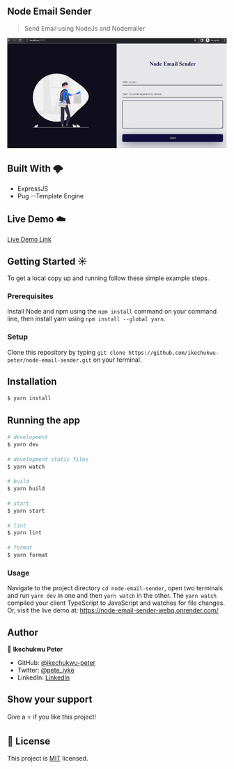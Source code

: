 ## Node Email Sender

> Send Email using NodeJs and Nodemailer

![screenshot](./public/assets/screenshot.gif)

## Built With 🌩️

- ExpressJS
- Pug --Template Engine

## Live Demo ☁️

[Live Demo Link](https://node-email-sender-webq.onrender.com/)

## Getting Started ☀️

To get a local copy up and running follow these simple example steps.

### Prerequisites

Install Node and npm using the `npm install` command on your command line, then install yarn using `npm install --global yarn`.

### Setup

Clone this repository by typing `git clone https://github.com/ikechukwu-peter/node-email-sender.git` on your terminal.

## Installation

```bash
$ yarn install
```

## Running the app

```bash
# development
$ yarn dev

# development static files
$ yarn watch

# build
$ yarn build

# start
$ yarn start

# lint
$ yarn lint

# format
$ yarn format

```

### Usage

Navigate to the project directory `cd node-email-sender`, open two terminals and run `yarn dev` in one and then `yarn watch` in the other. The `yarn watch` compiled your client TypeScript to JavaScript and watches for file changes. Or, visit the live demo at: https://node-email-sender-webq.onrender.com/

## Author

👤 **Ikechukwu Peter**

- GitHub: [@ikechukwu-peter](https://github.com/ikechukwu-peter)
- Twitter: [@pete_iyke](https://twitter.com/pete_iyke)
- LinkedIn: [LinkedIn](https://www.linkedin.com/in/peter-ikechukwu/)

## Show your support

Give a ⭐️ if you like this project!

## 📝 License

This project is [MIT](LICENSE) licensed.
